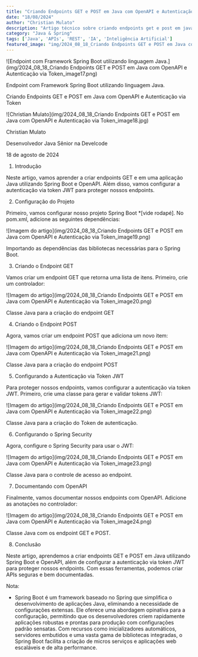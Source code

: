 ```yaml
---
title: "Criando Endpoints GET e POST em Java com OpenAPI e Autenticação via Token"
date: "18/08/2024"
author: "Christian Mulato"
description: "Artigo técnico sobre criando endpoints get e post em java com openapi e autenticação via token"
category: "Java & Spring"
tags: ['Java', 'APIs', 'REST', 'IA', 'Inteligência Artificial']
featured_image: "img/2024_08_18_Criando Endpoints GET e POST em Java com OpenAPI e Autenticação via Token_featured.jpg"
---
```


![Endpoint com Framework Spring Boot utilizando linguagem Java.](img/2024_08_18_Criando Endpoints GET e POST em Java com OpenAPI e Autenticação via Token_image17.png)

Endpoint com Framework Spring Boot utilizando linguagem Java.

Criando Endpoints GET e POST em Java com OpenAPI e Autenticação via Token

![Christian Mulato](img/2024_08_18_Criando Endpoints GET e POST em Java com OpenAPI e Autenticação via Token_image18.jpg)

Christian Mulato

Desenvolvedor Java Sênior na Develcode

18 de agosto de 2024

1. Introdução

Neste artigo, vamos aprender a criar endpoints GET e em uma aplicação Java utilizando Spring Boot e OpenAPI. Além disso, vamos configurar a autenticação via token JWT para proteger nossos endpoints.

2. Configuração do Projeto

Primeiro, vamos configurar nosso projeto Spring Boot *[vide rodapé]. No pom.xml, adicione as seguintes dependências:

![Imagem do artigo](img/2024_08_18_Criando Endpoints GET e POST em Java com OpenAPI e Autenticação via Token_image19.png)

Importando as dependências das bibliotecas necessárias para o Spring Boot.

3. Criando o Endpoint GET

Vamos criar um endpoint GET que retorna uma lista de itens. Primeiro, crie um controlador:

![Imagem do artigo](img/2024_08_18_Criando Endpoints GET e POST em Java com OpenAPI e Autenticação via Token_image20.png)

Classe Java para a criação do endpoint GET

4. Criando o Endpoint POST

Agora, vamos criar um endpoint POST que adiciona um novo item:

![Imagem do artigo](img/2024_08_18_Criando Endpoints GET e POST em Java com OpenAPI e Autenticação via Token_image21.png)

Classe Java para a criação do endpoint POST

5. Configurando a Autenticação via Token JWT

Para proteger nossos endpoints, vamos configurar a autenticação via token JWT. Primeiro, crie uma classe para gerar e validar tokens JWT:

![Imagem do artigo](img/2024_08_18_Criando Endpoints GET e POST em Java com OpenAPI e Autenticação via Token_image22.png)

Classe Java para a criação do Token de autenticação.

6. Configurando o Spring Security

Agora, configure o Spring Security para usar o JWT:

![Imagem do artigo](img/2024_08_18_Criando Endpoints GET e POST em Java com OpenAPI e Autenticação via Token_image23.png)

Classe Java para o controle de acesso ao endpoint.

7. Documentando com OpenAPI

Finalmente, vamos documentar nossos endpoints com OpenAPI. Adicione as anotações no controlador:

![Imagem do artigo](img/2024_08_18_Criando Endpoints GET e POST em Java com OpenAPI e Autenticação via Token_image24.png)

Classe Java com os endpoint GET e POST.

8. Conclusão

Neste artigo, aprendemos a criar endpoints GET e POST em Java utilizando Spring Boot e OpenAPI, além de configurar a autenticação via token JWT para proteger nossos endpoints. Com essas ferramentas, podemos criar APIs seguras e bem documentadas.

Nota:

- Spring Boot é um framework baseado no Spring que simplifica o desenvolvimento de aplicações Java, eliminando a necessidade de configurações extensas. Ele oferece uma abordagem opinativa para a configuração, permitindo que os desenvolvedores criem rapidamente aplicações robustas e prontas para produção com configurações padrão sensatas. Com recursos como inicializadores automáticos, servidores embutidos e uma vasta gama de bibliotecas integradas, o Spring Boot facilita a criação de micros serviços e aplicações web escaláveis e de alta performance.

